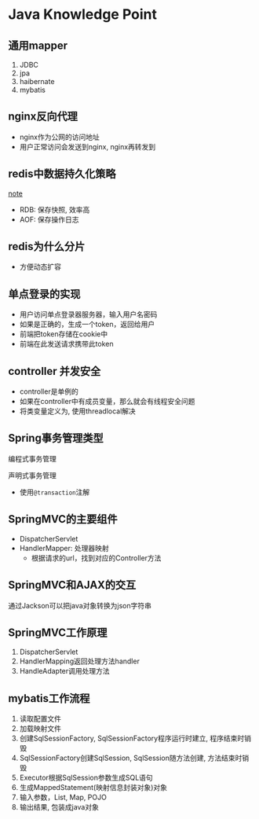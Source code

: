 # Java Knowledge Point

## 通用mapper

1. JDBC
2. jpa
3. haibernate
4. mybatis

## nginx反向代理

- nginx作为公网的访问地址
- 用户正常访问会发送到nginx, nginx再转发到

## redis中数据持久化策略

[note](redis-principle.md#redis持久化)

- RDB: 保存快照, 效率高
- AOF: 保存操作日志

## redis为什么分片

- 方便动态扩容

## 单点登录的实现

- 用户访问单点登录器服务器，输入用户名密码
- 如果是正确的，生成一个token，返回给用户
- 前端把token存储在cookie中
- 前端在此发送请求携带此token

## controller 并发安全

- controller是单例的
- 如果在controller中有成员变量，那么就会有线程安全问题
- 将类变量定义为, 使用threadlocal解决

## Spring事务管理类型

编程式事务管理

声明式事务管理

- 使用`@transaction`注解

## SpringMVC的主要组件

- DispatcherServlet
- HandlerMapper: 处理器映射
  - 根据请求的url，找到对应的Controller方法

## SpringMVC和AJAX的交互

通过Jackson可以把java对象转换为json字符串

## SpringMVC工作原理

1. DispatcherServlet
2. HandlerMapping返回处理方法handler
3. HandleAdapter调用处理方法

## mybatis工作流程

1. 读取配置文件
2. 加载映射文件
3. 创建SqlSessionFactory, SqlSessionFactory程序运行时建立, 程序结束时销毁
4. SqlSessionFactory创建SqlSession, SqlSession随方法创建, 方法结束时销毁
5. Executor根据SqlSession参数生成SQL语句
6. 生成MappedStatement(映射信息封装对象)对象
7. 输入参数，List, Map, POJO
8. 输出结果, 包装成java对象

## 